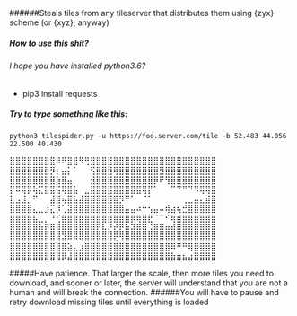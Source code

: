 ######Steals tiles from any tileserver that distributes them using {zyx} scheme (or {xyz}, anyway)
##### How to use this shit?
###### I hope you have installed python3.6?
- pip3 install requests
##### Try to type something like this:
`python3 tilespider.py -u https://foo.server.com/tile -b 52.483 44.056 22.500 40.430`

⣿⣿⣿⣿⣿⣿⣿⣿⠿⠟⣿⣿⠻⢛⣻⣿⣿⣿⣿⣿⣿⣿⣿⣿⣿⣿⣿⣿⣿⣿⣿⣿⣿⣿⣿⣿\
⣿⣿⣿⣿⣿⣿⣿⡻⡆⣤⡅⠁⠀⠀⢫⣿⣿⣿⢿⣿⣿⣿⣿⣿⣿⣿⣻⣿⣿⣿⣿⣿⣿⣿⣿⣿\
⣿⣿⣿⣿⣿⣿⣿⣿⣷⣿⣤⠀⠀⠀⣺⣿⣿⣿⣿⣿⣿⣿⣿⣿⣿⡿⠟⢻⣿⣿⣿⣿⣿⣿⣿⣿\
⡟⠿⢿⡿⢷⣍⣿⣿⣭⢿⣿⣧⠀⣀⣿⣿⣿⣿⣿⣿⣿⣿⣿⢿⡟⠁⠀⠀⠉⠙⠛⠙⠻⢿⢿⣿\
⣇⣠⣸⡀⠋⠀⠀⣼⣿⢦⣿⣧⣼⣿⣿⣿⣿⣿⣿⡻⠛⠁⠀⠈⠁⠀⠀⠀⠀⠀⢀⣀⣤⣄⣾⣿\
⣿⣿⣿⣿⣄⣀⣰⣍⡻⢁⣽⣿⣿⣿⣿⣿⣿⣿⣿⣿⣤⣤⠴⠒⢢⣤⠤⢾⣴⢦⣚⣿⣿⣿⣿⣿\
⣿⣿⣿⣿⣧⣀⡀⠘⢋⣿⣿⣿⣿⣿⣿⣿⣿⣿⣿⣿⣿⡿⢿⣿⣟⠈⠉⠊⢷⣾⣿⣿⣿⣿⣿⣿\
⣿⣿⣿⣿⣿⣷⣟⣿⣿⣿⣿⣿⣿⣿⣿⣟⣧⣜⣞⣟⣷⣽⣿⣿⣨⣿⣿⣶⣾⣿⣿⣿⣿⣿⣿⣿\
⣿⣿⣿⣿⣿⣿⣿⣿⣿⣽⠿⠿⢿⣿⣿⣿⣿⣿⣟⢻⣿⣿⣿⣿⣿⣿⣿⣿⣿⣿⣿⣿⣿⣿⣿⣿\
⣿⣿⣿⣿⣿⣿⣿⣿⣿⣿⣵⣄⣰⣿⣿⣿⣿⣿⣿⣿⣿⣿⣿⣿⣿⣿⣿⣿⠿⠛⠛⢿⣿⣿⣿⣿\
⣿⣿⣿⣿⣿⣿⣿⣿⣿⡿⣼⣿⣿⣿⣿⣿⣿⣿⣿⣿⣿⣿⣿⣿⣿⣿⣿⣿⣷⣶⣦⣴⣿⣿⣿⣿

#####Have patience. That larger the scale, then more tiles you need to download, and sooner or later, the server will understand that you are not a human and will break the connection.
######You will have to pause and retry download missing tiles until everything is loaded

